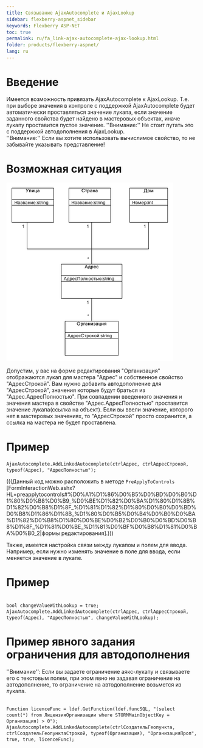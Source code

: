 ```yaml
---
title: Связывание AjaxAutocomplete и AjaxLookup
sidebar: flexberry-aspnet_sidebar
keywords: Flexberry ASP-NET
toc: true
permalink: ru/fa_link-ajax-autocomplete-ajax-lookup.html
folder: products/flexberry-aspnet/
lang: ru
---
```


# Введение
Имеется возможность привязать AjaxAutocomplete к AjaxLookup. Т.е. при выборе значения в контроле с поддержкой AjaxAutocomplete будет автоматически проставляться значение лукапа, если значение заданного свойства будет найдено в мастеровых объектах, иначе лукапу проставится пустое значение.
''Внимание:'' Не стоит путать это с поддержкой автодополнения в AjaxLookup.
<br />
''Внимание:'' Если вы хотите использовать вычислимое свойство, то не забывайте указывать представление!

# Возможная ситуация

![](/images/pages/img/CaseberryWeb/LinkAutocomplete.PNG)

Допустим, у вас на форме редактирования "Организация" отображаются лукап для мастера "Адрес" и собственное свойство "АдресСтрокой". Вам нужно добавить автодополнение для "АдресСтрокой", значения которые будут браться из "Адрес.АдресПолностью". При совпадении введенного значения и значения мастера в свойстве "Адрес.АдресПолностью" проставится значение лукапа(ссылка на объект). Если вы ввели значение, которого нет в мастеровых значениях, то "АдресСтрокой" просто сохранится, а ссылка на мастера не будет проставлена.

# Пример
```
AjaxAutocomplete.AddLinkedAutocomplete(ctrlАдрес, ctrlАдресСтрокой, typeof(Адрес), "АдресПолностью");
```

(((<msg type=note>Данный код можно расположить в методе `PreApplyToControls` [FormInteractionWeb.ashx?HL=preapplytocontrols#%D0%A1%D1%86%D0%B5%D0%BD%D0%B0%D1%80%D0%B8%D0%B9_%D0%BE%D1%82%D0%BA%D1%80%D1%8B%D1%82%D0%B8%D1%8F_%D1%81%D1%82%D1%80%D0%B0%D0%BD%D0%B8%D1%86%D1%8B_%D1%80%D0%B5%D0%B4%D0%B0%D0%BA%D1%82%D0%B8%D1%80%D0%BE%D0%B2%D0%B0%D0%BD%D0%B8%D1%8F_%D1%81%D0%BE_%D1%81%D0%BF%D0%B8%D1%81%D0%BA%D0%B0_2|формы редактирования].</msg>)))

Также, имеется настройка связи между лукапом и полем для ввода. Например, если нужно изменять значение в поле для ввода, если меняется значение в лукапе.

# Пример
```

bool changeValueWithLookup = true;
AjaxAutocomplete.AddLinkedAutocomplete(ctrlАдрес, ctrlАдресСтрокой, typeof(Адрес), "АдресПолностью", changeValueWithLookup);
```


# Пример явного задания ограничения для автодополнения
''Внимание'': Если вы задаете ограничение аякс-лукапу и связываете его с текстовым полем, при этом явно не задавая ограничение на автодополнение, то ограничение на автодополнение возьмется из лукапа.

```

Function licenceFunc = ldef.GetFunction(ldef.funcSQL, "(select count(*) from ЛицензияОрганизации where STORMMainObjectKey = Организация) > 0");
AjaxAutocomplete.AddLinkedAutocomplete(ctrlСоздательГеопункта, ctrlСоздательГеопунктаСтрокой, typeof(Организация), "ОрганизацияПроп",  true, true, licenceFunc);
```
<br />
